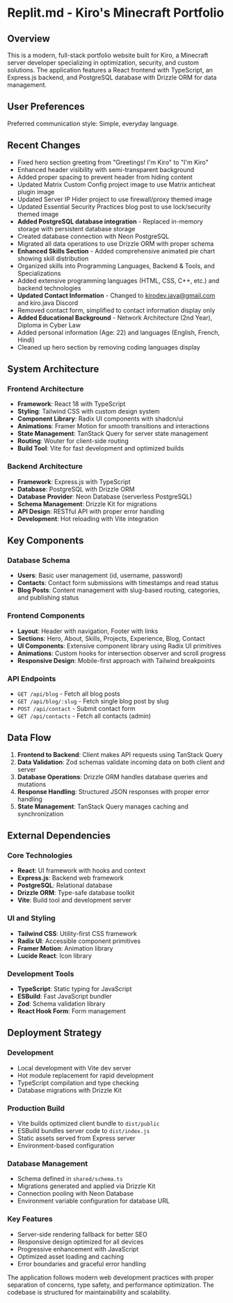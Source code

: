 # Replit.md - Kiro's Minecraft Portfolio

## Overview

This is a modern, full-stack portfolio website built for Kiro, a Minecraft server developer specializing in optimization, security, and custom solutions. The application features a React frontend with TypeScript, an Express.js backend, and PostgreSQL database with Drizzle ORM for data management.

## User Preferences

Preferred communication style: Simple, everyday language.

## Recent Changes

- Fixed hero section greeting from "Greetings! I'm Kiro" to "I'm Kiro"
- Enhanced header visibility with semi-transparent background
- Added proper spacing to prevent header from hiding content
- Updated Matrix Custom Config project image to use Matrix anticheat plugin image
- Updated Server IP Hider project to use firewall/proxy themed image
- Updated Essential Security Practices blog post to use lock/security themed image
- **Added PostgreSQL database integration** - Replaced in-memory storage with persistent database storage
- Created database connection with Neon PostgreSQL
- Migrated all data operations to use Drizzle ORM with proper schema
- **Enhanced Skills Section** - Added comprehensive animated pie chart showing skill distribution
- Organized skills into Programming Languages, Backend & Tools, and Specializations
- Added extensive programming languages (HTML, CSS, C++, etc.) and backend technologies
- **Updated Contact Information** - Changed to kirodev.java@gmail.com and kiro.java Discord
- Removed contact form, simplified to contact information display only
- **Added Educational Background** - Network Architecture (2nd Year), Diploma in Cyber Law
- Added personal information (Age: 22) and languages (English, French, Hindi)
- Cleaned up hero section by removing coding languages display

## System Architecture

### Frontend Architecture
- **Framework**: React 18 with TypeScript
- **Styling**: Tailwind CSS with custom design system
- **Component Library**: Radix UI components with shadcn/ui
- **Animations**: Framer Motion for smooth transitions and interactions
- **State Management**: TanStack Query for server state management
- **Routing**: Wouter for client-side routing
- **Build Tool**: Vite for fast development and optimized builds

### Backend Architecture
- **Framework**: Express.js with TypeScript
- **Database**: PostgreSQL with Drizzle ORM
- **Database Provider**: Neon Database (serverless PostgreSQL)
- **Schema Management**: Drizzle Kit for migrations
- **API Design**: RESTful API with proper error handling
- **Development**: Hot reloading with Vite integration

## Key Components

### Database Schema
- **Users**: Basic user management (id, username, password)
- **Contacts**: Contact form submissions with timestamps and read status
- **Blog Posts**: Content management with slug-based routing, categories, and publishing status

### Frontend Components
- **Layout**: Header with navigation, Footer with links
- **Sections**: Hero, About, Skills, Projects, Experience, Blog, Contact
- **UI Components**: Extensive component library using Radix UI primitives
- **Animations**: Custom hooks for intersection observer and scroll progress
- **Responsive Design**: Mobile-first approach with Tailwind breakpoints

### API Endpoints
- `GET /api/blog` - Fetch all blog posts
- `GET /api/blog/:slug` - Fetch single blog post by slug
- `POST /api/contact` - Submit contact form
- `GET /api/contacts` - Fetch all contacts (admin)

## Data Flow

1. **Frontend to Backend**: Client makes API requests using TanStack Query
2. **Data Validation**: Zod schemas validate incoming data on both client and server
3. **Database Operations**: Drizzle ORM handles database queries and mutations
4. **Response Handling**: Structured JSON responses with proper error handling
5. **State Management**: TanStack Query manages caching and synchronization

## External Dependencies

### Core Technologies
- **React**: UI framework with hooks and context
- **Express.js**: Backend web framework
- **PostgreSQL**: Relational database
- **Drizzle ORM**: Type-safe database toolkit
- **Vite**: Build tool and development server

### UI and Styling
- **Tailwind CSS**: Utility-first CSS framework
- **Radix UI**: Accessible component primitives
- **Framer Motion**: Animation library
- **Lucide React**: Icon library

### Development Tools
- **TypeScript**: Static typing for JavaScript
- **ESBuild**: Fast JavaScript bundler
- **Zod**: Schema validation library
- **React Hook Form**: Form management

## Deployment Strategy

### Development
- Local development with Vite dev server
- Hot module replacement for rapid development
- TypeScript compilation and type checking
- Database migrations with Drizzle Kit

### Production Build
- Vite builds optimized client bundle to `dist/public`
- ESBuild bundles server code to `dist/index.js`
- Static assets served from Express server
- Environment-based configuration

### Database Management
- Schema defined in `shared/schema.ts`
- Migrations generated and applied via Drizzle Kit
- Connection pooling with Neon Database
- Environment variable configuration for database URL

### Key Features
- Server-side rendering fallback for better SEO
- Responsive design optimized for all devices
- Progressive enhancement with JavaScript
- Optimized asset loading and caching
- Error boundaries and graceful error handling

The application follows modern web development practices with proper separation of concerns, type safety, and performance optimization. The codebase is structured for maintainability and scalability.